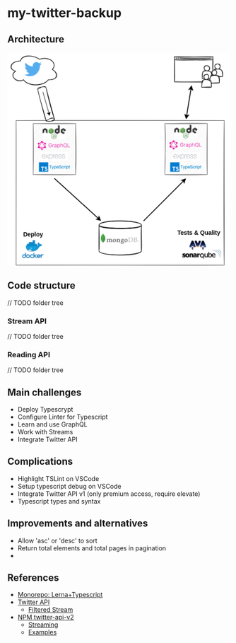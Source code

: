 # my-twitter-backup

## Architecture

![Technical architecture](doc/images/streaming-twitter.drawio.png)

## Code structure

// TODO folder tree

### Stream API

// TODO folder tree

### Reading API

// TODO folder tree

## Main challenges

- Deploy Typescrypt
- Configure Linter for Typescript
- Learn and use GraphQL
- Work with Streams
- Integrate Twitter API

## Complications

- Highlight TSLint on VSCode
- Setup typescript debug on VSCode
- Integrate Twitter API v1 (only premium access, require elevate)
- Typescript types and syntax

## Improvements and alternatives

- Allow 'asc' or 'desc' to sort
- Return total elements and total pages in pagination
- 

## References

- [Monorepo: Lerna+Typescript](https://github.com/abd1tus/typescript-monorepo-example)
- [Twitter API](https://developer.twitter.com/en/docs/twitter-api/getting-started/getting-access-to-the-twitter-api)
    - [Filtered Stream](https://developer.twitter.com/en/docs/twitter-api/tweets/filtered-stream/api-reference/get-tweets-search-stream)
- [NPM twitter-api-v2](https://github.com/PLhery/node-twitter-api-v2/tree/fa7b499db5314c1dd1254682d59e58f3f4b8e082)
    - [Streaming](https://github.com/plhery/node-twitter-api-v2/blob/HEAD/doc/streaming.md)
    - [Examples](https://github.com/plhery/node-twitter-api-v2/blob/HEAD/doc/examples.md)
    
